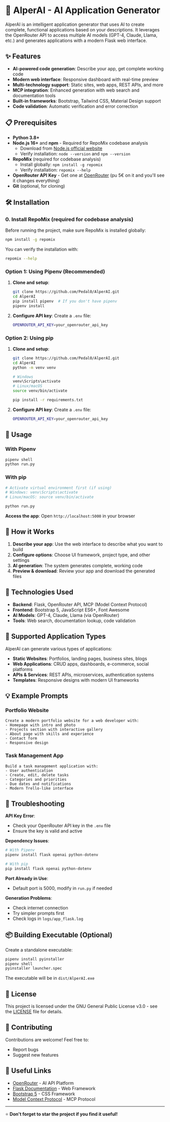 # 🚀 AlperAI - AI Application Generator

AlperAI is an intelligent application generator that uses AI to create complete, functional applications based on your descriptions. It leverages the OpenRouter API to access multiple AI models (GPT-4, Claude, Llama, etc.) and generates applications with a modern Flask web interface.

## ✨ Features

- **AI-powered code generation**: Describe your app, get complete working code
- **Modern web interface**: Responsive dashboard with real-time preview
- **Multi-technology support**: Static sites, web apps, REST APIs, and more
- **MCP integration**: Enhanced generation with web search and documentation tools
- **Built-in frameworks**: Bootstrap, Tailwind CSS, Material Design support
- **Code validation**: Automatic verification and error correction

## 📋 Prerequisites

- **Python 3.8+**
- **Node.js 16+** and **npm** - Required for RepoMix codebase analysis
  - Download from [Node.js official website](https://nodejs.org/)
  - Verify installation: `node --version` and `npm --version`
- **RepoMix** (required for codebase analysis)
  - Install globally: `npm install -g repomix`
  - Verify installation: `repomix --help`
- **OpenRouter API Key** - Get one at [OpenRouter](https://openrouter.ai/) (pu 5€ on it and you'll see it changes everything) 
- **Git** (optional, for cloning)

## 🛠️ Installation

### 0. Install RepoMix (required for codebase analysis)

Before running the project, make sure RepoMix is installed globally:

```bash
npm install -g repomix
```

You can verify the installation with:

```bash
repomix --help
```

### Option 1: Using Pipenv (Recommended)

1. **Clone and setup**:
   ```bash
   git clone https://github.com/Pedal0/AlperAI.git
   cd AlperAI
   pip install pipenv  # If you don't have pipenv
   pipenv install
   ```

2. **Configure API key**:
   Create a `.env` file:
   ```bash
   OPENROUTER_API_KEY=your_openrouter_api_key
   ```

### Option 2: Using pip

1. **Clone and setup**:
   ```bash
   git clone https://github.com/Pedal0/AlperAI.git
   cd AlperAI
   python -m venv venv
   
   # Windows
   venv\Scripts\activate
   # Linux/macOS
   source venv/bin/activate
   
   pip install -r requirements.txt
   ```

2. **Configure API key**:
   Create a `.env` file:
   ```bash
   OPENROUTER_API_KEY=your_openrouter_api_key
   ```

## 🚀 Usage

### With Pipenv
```bash
pipenv shell
python run.py
```

### With pip
```bash
# Activate virtual environment first (if using)
# Windows: venv\Scripts\activate
# Linux/macOS: source venv/bin/activate

python run.py
```

**Access the app**: Open `http://localhost:5000` in your browser

## 📖 How it Works

1. **Describe your app**: Use the web interface to describe what you want to build
2. **Configure options**: Choose UI framework, project type, and other settings
3. **AI generation**: The system generates complete, working code
4. **Preview & download**: Review your app and download the generated files

## 🔧 Technologies Used

- **Backend**: Flask, OpenRouter API, MCP (Model Context Protocol)
- **Frontend**: Bootstrap 5, JavaScript ES6+, Font Awesome
- **AI Models**: GPT-4, Claude, Llama (via OpenRouter)
- **Tools**: Web search, documentation lookup, code validation

## 🎯 Supported Application Types

AlperAI can generate various types of applications:

- **Static Websites**: Portfolios, landing pages, business sites, blogs
- **Web Applications**: CRUD apps, dashboards, e-commerce, social platforms
- **APIs & Services**: REST APIs, microservices, authentication systems
- **Templates**: Responsive designs with modern UI frameworks

## 💡 Example Prompts

### Portfolio Website
```
Create a modern portfolio website for a web developer with:
- Homepage with intro and photo
- Projects section with interactive gallery
- About page with skills and experience
- Contact form
- Responsive design
```

### Task Management App
```
Build a task management application with:
- User authentication
- Create, edit, delete tasks
- Categories and priorities
- Due dates and notifications
- Modern Trello-like interface
```

## 🔧 Troubleshooting

**API Key Error**:
- Check your OpenRouter API key in the `.env` file
- Ensure the key is valid and active

**Dependency Issues**:
```bash
# With Pipenv
pipenv install flask openai python-dotenv

# With pip
pip install flask openai python-dotenv
```

**Port Already in Use**:
- Default port is 5000, modify in `run.py` if needed

**Generation Problems**:
- Check internet connection
- Try simpler prompts first
- Check logs in `logs/app_flask.log`

## 📦 Building Executable (Optional)

Create a standalone executable:

```bash
pipenv install pyinstaller
pipenv shell
pyinstaller launcher.spec
```

The executable will be in `dist/AlperAI.exe`

## 📄 License

This project is licensed under the GNU General Public License v3.0 - see the [LICENSE](./LICENSE.md) file for details.

## 🤝 Contributing

Contributions are welcome! Feel free to:
- Report bugs
- Suggest new features

## 🔗 Useful Links

- [OpenRouter](https://openrouter.ai/) - AI API Platform
- [Flask Documentation](https://flask.palletsprojects.com/) - Web Framework
- [Bootstrap 5](https://getbootstrap.com/) - CSS Framework
- [Model Context Protocol](https://modelcontextprotocol.io/) - MCP Protocol

---

⭐ **Don't forget to star the project if you find it useful!**

